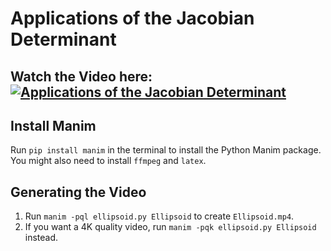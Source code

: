 # Applications of the Jacobian Determinant

## Watch the Video here: [![Applications of the Jacobian Determinant](https://img.youtube.com/vi/JVWdxwLbbyM/0.jpg)](https://www.youtube.com/watch?v=JVWdxwLbbyM)

## Install Manim

Run `pip install manim` in the terminal to install the Python Manim package. You might also need to install `ffmpeg` and `latex`.

## Generating the Video
1. Run `manim -pql ellipsoid.py Ellipsoid` to create `Ellipsoid.mp4`.
2. If you want a 4K quality video, run `manim -pqk ellipsoid.py Ellipsoid` instead.
